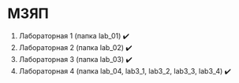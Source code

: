 # МЗЯП

1. Лабораторная 1 (папка lab_01) :heavy_check_mark:
2. Лабораторная 2 (папка lab_02) :heavy_check_mark:
3. Лабораторная 3 (папка lab_03) :heavy_check_mark:
4. Лабораторная 4 (папка lab_04, lab3_1, lab3_2, lab3_3, lab3_4) :heavy_check_mark:
